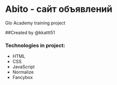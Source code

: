 # Abito - сайт объявлений
Glo Academy training project

##Created by @kkattt51

### Technologies in project:
- HTML
- CSS
- JavaScript
- Normalize
- Fancybox
